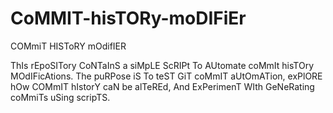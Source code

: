# CoMMIT-hisTORy-moDIFiEr
COMmiT HISToRY mOdifIER

ThIs rEpoSITory CoNTaInS a siMpLE ScRIPt To AUtomate coMmIt hisTOry MOdIFicAtions. The puRPose iS To teST GiT coMmIT aUtOmATion, exPlORE hOw COMmIT hIstorY caN be alTeREd, And ExPerimenT WIth GeNeRating coMmiTs uSing scripTS.
